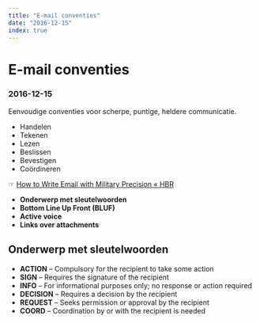 ```yaml
---
title: "E-mail conventies"
date: "2016-12-15"
index: true
---
```

# E-mail conventies
### 2016-12-15

Eenvoudige conventies voor scherpe, puntige, heldere communicatie.

- Handelen
- Tekenen
- Lezen
- Beslissen
- Bevestigen
- Coördineren

☞ [How to Write Email with Military Precision « HBR](https://hbr.org/2016/11/how-to-write-email-with-military-precision)

- **Onderwerp met sleutelwoorden**
- **Bottom Line Up Front (BLUF)**
- **Active voice**
- **Links over attachments**

## Onderwerp met sleutelwoorden
- **ACTION** – Compulsory for the recipient to take some action
- **SIGN** – Requires the signature of the recipient
- **INFO** – For informational purposes only; no response or action required
- **DECISION** – Requires a decision by the recipient
- **REQUEST** – Seeks permission or approval by the recipient
- **COORD** – Coordination by or with the recipient is needed
